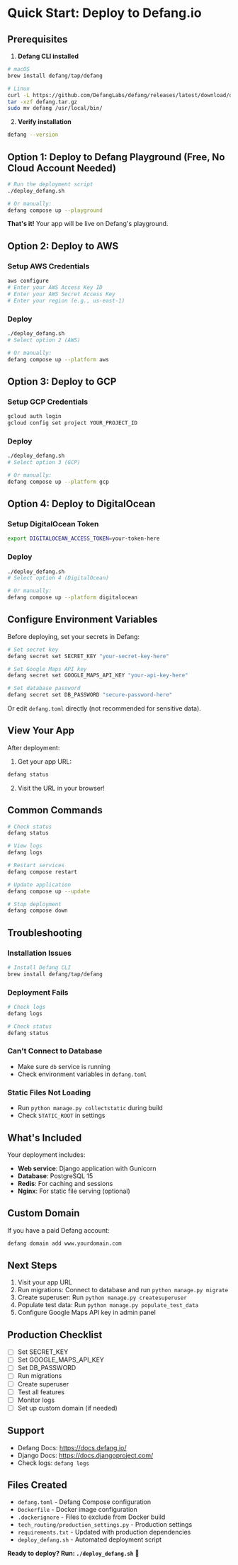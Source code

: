 # Quick Start: Deploy to Defang.io

## Prerequisites

1. **Defang CLI installed**
```bash
# macOS
brew install defang/tap/defang

# Linux
curl -L https://github.com/DefangLabs/defang/releases/latest/download/defang-linux-x86_64.tar.gz -o defang.tar.gz
tar -xzf defang.tar.gz
sudo mv defang /usr/local/bin/
```

2. **Verify installation**
```bash
defang --version
```

## Option 1: Deploy to Defang Playground (Free, No Cloud Account Needed)

```bash
# Run the deployment script
./deploy_defang.sh

# Or manually:
defang compose up --playground
```

**That's it!** Your app will be live on Defang's playground.

## Option 2: Deploy to AWS

### Setup AWS Credentials
```bash
aws configure
# Enter your AWS Access Key ID
# Enter your AWS Secret Access Key
# Enter your region (e.g., us-east-1)
```

### Deploy
```bash
./deploy_defang.sh
# Select option 2 (AWS)

# Or manually:
defang compose up --platform aws
```

## Option 3: Deploy to GCP

### Setup GCP Credentials
```bash
gcloud auth login
gcloud config set project YOUR_PROJECT_ID
```

### Deploy
```bash
./deploy_defang.sh
# Select option 3 (GCP)

# Or manually:
defang compose up --platform gcp
```

## Option 4: Deploy to DigitalOcean

### Setup DigitalOcean Token
```bash
export DIGITALOCEAN_ACCESS_TOKEN=your-token-here
```

### Deploy
```bash
./deploy_defang.sh
# Select option 4 (DigitalOcean)

# Or manually:
defang compose up --platform digitalocean
```

## Configure Environment Variables

Before deploying, set your secrets in Defang:

```bash
# Set secret key
defang secret set SECRET_KEY "your-secret-key-here"

# Set Google Maps API key
defang secret set GOOGLE_MAPS_API_KEY "your-api-key-here"

# Set database password
defang secret set DB_PASSWORD "secure-password-here"
```

Or edit `defang.toml` directly (not recommended for sensitive data).

## View Your App

After deployment:

1. Get your app URL:
```bash
defang status
```

2. Visit the URL in your browser!

## Common Commands

```bash
# Check status
defang status

# View logs
defang logs

# Restart services
defang compose restart

# Update application
defang compose up --update

# Stop deployment
defang compose down
```

## Troubleshooting

### Installation Issues
```bash
# Install Defang CLI
brew install defang/tap/defang
```

### Deployment Fails
```bash
# Check logs
defang logs

# Check status
defang status
```

### Can't Connect to Database
- Make sure `db` service is running
- Check environment variables in `defang.toml`

### Static Files Not Loading
- Run `python manage.py collectstatic` during build
- Check `STATIC_ROOT` in settings

## What's Included

Your deployment includes:

- **Web service**: Django application with Gunicorn
- **Database**: PostgreSQL 15
- **Redis**: For caching and sessions
- **Nginx**: For static file serving (optional)

## Custom Domain

If you have a paid Defang account:

```bash
defang domain add www.yourdomain.com
```

## Next Steps

1. Visit your app URL
2. Run migrations: Connect to database and run `python manage.py migrate`
3. Create superuser: Run `python manage.py createsuperuser`
4. Populate test data: Run `python manage.py populate_test_data`
5. Configure Google Maps API key in admin panel

## Production Checklist

- [ ] Set SECRET_KEY
- [ ] Set GOOGLE_MAPS_API_KEY
- [ ] Set DB_PASSWORD
- [ ] Run migrations
- [ ] Create superuser
- [ ] Test all features
- [ ] Monitor logs
- [ ] Set up custom domain (if needed)

## Support

- Defang Docs: https://docs.defang.io/
- Django Docs: https://docs.djangoproject.com/
- Check logs: `defang logs`

## Files Created

- `defang.toml` - Defang Compose configuration
- `Dockerfile` - Docker image configuration
- `.dockerignore` - Files to exclude from Docker build
- `tech_routing/production_settings.py` - Production settings
- `requirements.txt` - Updated with production dependencies
- `deploy_defang.sh` - Automated deployment script

**Ready to deploy? Run: `./deploy_defang.sh`** 🚀

